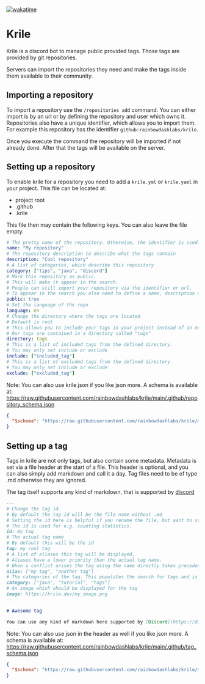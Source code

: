 [![wakatime](https://wakatime.com/badge/user/59659c8f-065c-4750-9d78-132c2e51f4bf/project/84590aa1-1fc9-4672-bfbf-7fc9e2174572.svg)](https://wakatime.com/badge/user/59659c8f-065c-4750-9d78-132c2e51f4bf/project/84590aa1-1fc9-4672-bfbf-7fc9e2174572)

# Krile

Krile is a discord bot to manage public provided tags.
Those tags are provided by git repositories.

Servers can import the repositories they need and make the tags inside them available to their community.

## Importing a repository

To import a repository use the `/repositories add` command. 
You can either import is by an url or by defining the repository and user which owns it.
Repositories also have a unique identifier, which allows you to import them.
For example this repository has the identifier `github:rainbowdashlabs/krile`.

Once you execute the command the repository will be imported if not already done.
After that the tags will be available on the server.

## Setting up a repository

To enable krile for a repository you need to add a `krile.yml` or `krile.yaml` in your project.
This file can be located at:
- project root
- .github
- .krile

This file then may contain the following keys. 
You can also leave the file empty.

```yaml
# The pretty name of the repository. Otherwise, the identifier is used.
name: "My repository"
# The repository description to describe what the tags contain
description: "Cool repository"
# A list of categories, which describe this repository
category: ["tips", "java", "discord"]
# Mark this repository as public.
# This will make it appear in the search.
# People can still import your repository via the identifier or url.
# To appear in the search you also need to define a name, description and set a language
public: true
# Set the language of the repo
language: en
# Change the directory where the tags are located
# Default is root
# This allows you to include your tags in your project instead of an extra repository.
# Our tags are contained in a directory called "tags"
directory: tags
# This is a list of included tags from the defined directory.
# You may only set include or exclude
include: ["included_tag"]
# This is a list of excluded tags from the defined directory.
# You may only set include or exclude
exclude: ["excluded_tag"]
```

Note: You can also use krile.json if you like json more. A schema is available at: https://raw.githubusercontent.com/rainbowdashlabs/krile/main/.github/repository_schema.json
```json
{
  "$schema": "https://raw.githubusercontent.com/rainbowdashlabs/krile/main/.github/repository_schema.json",
}
```


## Setting up a tag

Tags in krile are not only tags, but also contain some metadata.
Metadata is set via a file header at the start of a file.
This header is optional, and you can also simply add markdown and call it a day.
Tag files need to be of type .md otherwise they are ignored.

The tag itself supports any kind of markdown, that is supported by [discord](https://support.discord.com/hc/en-us/articles/210298617-Markdown-Text-101-Chat-Formatting-Bold-Italic-Underline-)

```md
---
# Change the tag id.
# By default the tag id will be the file name without .md
# Setting the id here is helpful if you rename the file, but want to stick with the id.
# The id is used for e.g. counting statistics.
id: my tag
# The actual tag name
# By default this will be the id
tag: my cool tag
# A list of aliases this tag will be displayed.
# Aliases have a lower priority than the actual tag name.
# When a conflict arises the tag using the name directly takes precedence.
alias: ["my tag", "another tag"]
# The categories of the tag. This populates the search for tags and is also used in the discovery feature.
category: ["java", "tutorial", "tags"]
# An image which should be displayed for the tag
image: https://krile.dev/my_image.png
---

# Awesome tag

You can use any kind of markdown here supported by [Discord](https://discord.com)
```

Note: You can also use json in the header as well if you like json more. A schema is available at: https://raw.githubusercontent.com/rainbowdashlabs/krile/main/.github/tag_schema.json

```json
{
  "$schema": "https://raw.githubusercontent.com/rainbowdashlabs/krile/main/.github/tag_schema.json"
}
```

